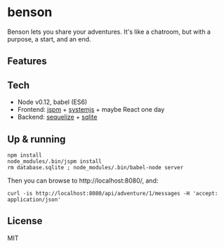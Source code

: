 benson
======

Benson lets you share your adventures. It's like a chatroom, but with a purpose, a start, and an end.

## Features

## Tech

- Node v0.12, babel (ES6)
- Frontend: [jspm](http://jspm.io/) + [systemjs](https://github.com/systemjs/systemjs) + maybe React one day
- Backend: [sequelize](http://sequelize.readthedocs.org/en/latest/) + [sqlite](https://github.com/mapbox/node-sqlite3)

## Up & running

```
npm install
node_modules/.bin/jspm install
rm database.sqlite ; node_modules/.bin/babel-node server
```

Then you can browse to http://localhost:8080/, and:

```
curl -is http://localhost:8080/api/adventure/1/messages -H 'accept: application/json'
```

## License

MIT
